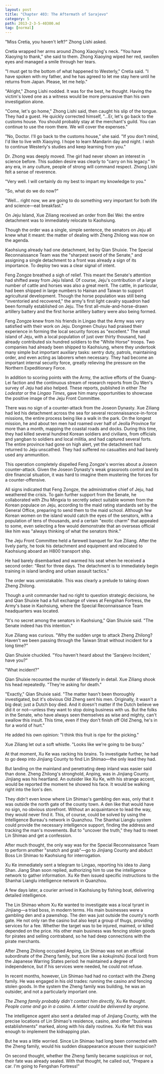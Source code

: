 ```yaml
---
layout: post
title: "Chapter 403: The Aftermath of Sarajevo"
category: 5
path: 2013-2-3-5-40300.md
tag: [normal]
---
```


"Miss Cretia, you haven't left?" Zhong Lishi asked.

Cretia wrapped her arms around Zhong Xiaoying's neck. "You have Xiaoying to thank," she said to them. Zhong Xiaoying wiped her red, swollen eyes and managed a smile through her tears.

"I must get to the bottom of what happened to Westerly," Cretia said. "I have spoken with my father, and he has agreed to let me stay here until he returns from Japan. Please, let me help."

"Alright," Zhong Lishi nodded. It was for the best, he thought. Having the victim's loved one as a witness would be more persuasive than his own investigation alone.

"Come, let's go home," Zhong Lishi said, then caught his slip of the tongue. They had a guest. He quickly corrected himself, "...Er, let's go back to the customs house. You should probably stay at the merchant's guild. You can continue to use the room there. We will cover the expenses."

"No, Doctor. I'll go back to the customs house," she said. "If you don't mind, I'd like to live with Xiaoying. I hope to learn Mandarin day and night. I wish to continue Westerly's studies and keep learning from you."

Dr. Zhong was deeply moved. The girl had never shown an interest in science before. This sudden desire was clearly to "carry on his legacy." In any era, in any culture, people of strong will command respect. Zhong Lishi felt a sense of reverence.

"Very well. I will certainly do my best to impart my knowledge to you."

"So, what do we do now?"

"Well... right now, we are going to do something very important for both life and science—eat breakfast."

On Jeju Island, Xue Ziliang received an order from Bei Wei: the entire detachment was to immediately relocate to Kaohsiung.

Though the order was a single, simple sentence, the senators on Jeju all knew what it meant: the matter of dealing with Zheng Zhilong was now on the agenda.

Kaohsiung already had one detachment, led by Qian Shuixie. The Special Reconnaissance Team was the "sharpest sword of the Senate," and assigning a single detachment to a front was already a sign of its importance. To deploy two was a clear signal of intent.

Feng Zongze breathed a sigh of relief. This meant the Senate's attention had shifted away from Jeju Island. Of course, Jeju's contribution of a large number of cattle and horses was also a great merit. The cattle, in particular, had been shipped in large numbers to Hainan and Taiwan to support agricultural development. Though the horse population was still being "inventoried and recovered," the army's first light cavalry squadron had been formally established on Jeju. The first all-mule-and-horse-drawn artillery battery and the first horse artillery battery were also being formed.

Feng Zongze knew from his friends in Lingao that the Army was very satisfied with their work on Jeju. Dongmen Chuiyu had praised their experience in forming the local security forces as "excellent." The small island of Jeju, with a local population of just over thirty thousand, had already contributed six hundred soldiers to the "White Horse" troops. Two companies had already been shipped to Kaohsiung, where they undertook many simple but important auxiliary tasks: sentry duty, patrols, maintaining order, and even acting as laborers when necessary. They had become an important internal security force, greatly relieving the pressure on the Northern Expeditionary Force.

In addition to scoring points with the Army, the active efforts of the Guang-Lei faction and the continuous stream of research reports from Du Wen's survey of Jeju had also helped. These reports, published in either *The Lodestar* or the *Lingao Times*, gave him many opportunities to showcase the positive image of the Jeju Front Committee.

There was no sign of a counter-attack from the Joseon Dynasty. Xue Ziliang had led his detachment across the sea for several reconnaissance-in-force missions, the entire process being like a walk in the park. On the longest mission, he and about ten men had roamed over half of Jeolla Province for more than a month, mapping the coastal roads and docks. During this time, they had killed several hundred Korean soldiers and civilians, from officials and yangban to soldiers and local militia, and had captured several forts. The entire province had gone on high alert, yet the detachment had returned to Jeju unscathed. They had suffered no casualties and had barely used any ammunition.

This operation completely dispelled Feng Zongze's worries about a Joseon counter-attack. Given the Joseon Dynasty's weak grassroots control and its dire financial situation, it was hard to imagine them mustering the forces for a counter-offensive.

All signs indicated that Feng Zongze, the administrative chief of Jeju, had weathered the crisis. To gain further support from the Senate, he collaborated with Zhu Mingxia to secretly select suitable women from the Korean populace on Jeju, according to the maid rating standards set by the General Office, preparing to send them to the maid school. Although few Korean women on the island would catch the eyes of the senators, with a population of tens of thousands, and a certain "exotic charm" that appealed to some, even selecting a few would demonstrate that an overseas official like him was "always thinking of what the senators think."

The Jeju Front Committee held a farewell banquet for Xue Ziliang. After the lively party, he took his detachment and equipment and relocated to Kaohsiung aboard an H800 transport ship.

He had barely disembarked and warmed his seat when he received a second order: "Rest for three days. The detachment is to immediately begin training in island landing and urban assault tactics."

The order was unmistakable. This was clearly a prelude to taking down Zheng Zhilong.

Though a unit commander had no right to question strategic decisions, he and Qian Shuixie had a full exchange of views at Fengshan Fortress, the Army's base in Kaohsiung, where the Special Reconnaissance Team headquarters was located.

"It's no secret among the senators in Kaohsiung," Qian Shuixie said. "The Senate indeed has this intention."

Xue Ziliang was curious. "Why the sudden urge to attack Zheng Zhilong? Haven't we been passing through the Taiwan Strait without incident for a long time?"

Qian Shuixie chuckled. "You haven't heard about the 'Sarajevo Incident,' have you?"

"What incident?"

Qian Shuixie recounted the murder of Westerly in detail. Xue Ziliang shook his head repeatedly. "They're asking for death."

"Exactly," Qian Shuixie said. "The matter hasn't been thoroughly investigated, but it's obvious Old Zheng sent his men. Originally, it wasn't a big deal; just a Dutch boy died. And it doesn't matter if the Dutch believe we did it or not—unless they want to stop doing business with us. But the folks in the Senate, who have always seen themselves as wise and mighty, can't swallow this insult. This time, even if they don't finish off Old Zheng, he's in for a world of hurt."

He added his own opinion: "I think this fruit is ripe for the picking."

Xue Ziliang let out a soft whistle. "Looks like we're going to be busy."

At that moment, Xu Ke was racking his brains. To investigate further, he had to go deep into Jinjiang County to find Lin Shimao—the only lead they had.

But landing on the mainland and penetrating deep inland was easier said than done. Zheng Zhilong's stronghold, Anping, was in Jinjiang County. Jinjiang was his heartland. An outsider like Xu Ke, with his strange accent, would be reported the moment he showed his face. It would be walking right into the lion's den.

They didn't even know where Lin Shimao's gambling den was, only that it was outside the north gate of the county town. A den like that would have no sign, no obvious storefront. Without an acquaintance to lead the way, they would never find it. This, of course, could be solved by using the Intelligence Bureau's network in Quanzhou. The Shanhai Lianglu system could provide the necessary intelligence support, finding the address and tracking the man's movements. But to "uncover the truth," they had to meet Lin Shimao and get a confession.

After much thought, the only way was for the Special Reconnaissance Team to perform another "snatch and grab"—go to Jinjiang County and abduct Boss Lin Shimao to Kaohsiung for interrogation.

Xu Ke immediately sent a telegram to Lingao, reporting his idea to Jiang Shan. Jiang Shan soon replied, authorizing him to use the intelligence network to gather information. Xu Ke then issued specific instructions to the Shanhai Lianglu intelligence network in Quanzhou.

A few days later, a courier arrived in Kaohsiung by fishing boat, delivering detailed intelligence.

The Lin Shimao whom Xu Ke wanted to investigate was a local tyrant in Jinjiang—a triad boss, in modern terms. His main businesses were a gambling den and a pawnshop. The den was just outside the county's north gate. He not only ran the casino but also kept a group of thugs, providing services for a fee. Whether the target was to be injured, maimed, or killed depended on the price. His other main business was fencing stolen goods for pirates and selling contraband, so he had deep connections with the pirate merchants.

After Zheng Zhilong occupied Anping, Lin Shimao was not an official subordinate of the Zheng family, but more like a *kokujinshū* (local lord) from the Japanese Warring States period: he maintained a degree of independence, but if his services were needed, he could not refuse.

In recent months, however, Lin Shimao had had no contact with the Zheng family. He was engaged in his old trades: running the casino and fencing stolen goods. In the system the Zheng family was building, he was an outsider, and not a particularly important one.

*The Zheng family probably didn't contact him directly,* Xu Ke thought. *People come and go in a casino. A letter could be delivered by anyone.*

The intelligence agent also sent a detailed map of Jinjiang County, with the precise locations of Lin Shimao's residence, casino, and other "business establishments" marked, along with his daily routines. Xu Ke felt this was enough to implement the kidnapping plan.

But he was a little worried. Since Lin Shimao had long been connected with the Zheng family, would his sudden disappearance arouse their suspicion?

On second thought, whether the Zheng family became suspicious or not, their fate was already sealed. With that thought, he called out, "Prepare a car. I'm going to Fengshan Fortress!"